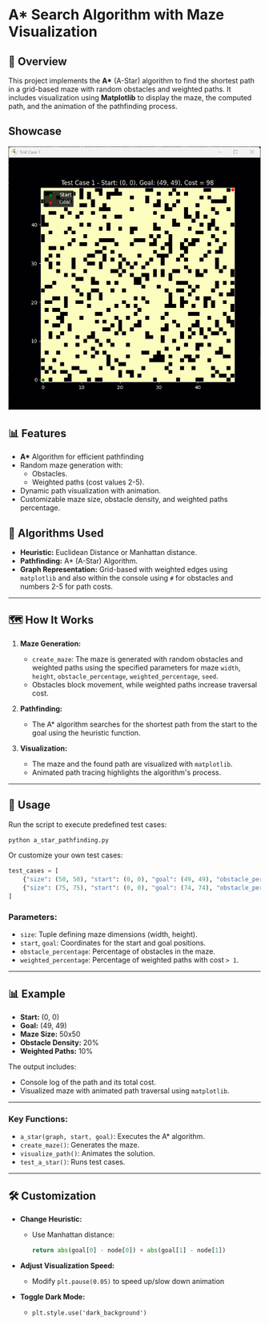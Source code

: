 # A* Search Algorithm with Maze Visualization

## 🚀 Overview

This project implements the **A\*** (A-Star) algorithm to find the shortest path in a grid-based maze with random obstacles and weighted paths. It includes visualization using **Matplotlib** to display the maze, the computed path, and the animation of the pathfinding process.

## Showcase
![Showcase](showcase.gif)

## 📊 Features

- **A\*** Algorithm for efficient pathfinding
- Random maze generation with:
  - Obstacles.
  - Weighted paths (cost values 2-5).
- Dynamic path visualization with animation.
- Customizable maze size, obstacle density, and weighted paths percentage.

## 🧩 Algorithms Used

- **Heuristic:** Euclidean Distance or Manhattan distance.
- **Pathfinding:** A\* (A-Star) Algorithm.
- **Graph Representation:** Grid-based with weighted edges using `matplotlib` and also within the console using `#` for obstacles and numbers 2-5 for path costs.

---

## 🗺️ How It Works

1. **Maze Generation:**
   - `create_maze`: The maze is generated with random obstacles and weighted paths using the specified parameters for maze `width`, `height`, `obstacle_percentage`, `weighted_percentage`, `seed`.
   - Obstacles block movement, while weighted paths increase traversal cost.

2. **Pathfinding:**
   - The A* algorithm searches for the shortest path from the start to the goal using the heuristic function.

3. **Visualization:**
   - The maze and the found path are visualized with `matplotlib`.
   - Animated path tracing highlights the algorithm's process.

---

## 📝 Usage

Run the script to execute predefined test cases:

```bash
python a_star_pathfinding.py
```

Or customize your own test cases:

```python
test_cases = [
    {"size": (50, 50), "start": (0, 0), "goal": (49, 49), "obstacle_percentage": 0.2, "weighted_percentage": 0.1},
    {"size": (75, 75), "start": (0, 0), "goal": (74, 74), "obstacle_percentage": 0.3, "weighted_percentage": 0.5},
]
```

### Parameters:

- `size`: Tuple defining maze dimensions (width, height).
- `start`, `goal`: Coordinates for the start and goal positions.
- `obstacle_percentage`: Percentage of obstacles in the maze.
- `weighted_percentage`: Percentage of weighted paths with cost `> 1`.

---

## 📊 Example

- **Start:** (0, 0)
- **Goal:** (49, 49)
- **Maze Size:** 50x50
- **Obstacle Density:** 20%
- **Weighted Paths:** 10%

The output includes:

- Console log of the path and its total cost.
- Visualized maze with animated path traversal using `matplotlib`.

---

### Key Functions:

- `a_star(graph, start, goal)`: Executes the A* algorithm.
- `create_maze()`: Generates the maze.
- `visualize_path()`: Animates the solution.
- `test_a_star()`: Runs test cases.

---

## 🛠️ Customization

- **Change Heuristic:**
  
  - Use Manhattan distance:
    
    ```python
    return abs(goal[0] - node[0]) + abs(goal[1] - node[1])
    ```
- **Adjust Visualization Speed:**
  
  - Modify `plt.pause(0.05)` to speed up/slow down animation
- **Toggle Dark Mode:**
  
  - `plt.style.use('dark_background')`
